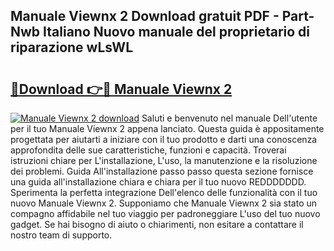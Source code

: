 ## Manuale Viewnx 2 Download gratuit PDF - Part-Nwb Italiano Nuovo manuale del proprietario di riparazione wLsWL

# <h2><a href="http://dfejlfd.blite.top/?on=Manuale+Viewnx+2">🔗Download 👉🔴 Manuale Viewnx 2</a></h2>

[![Manuale Viewnx 2 download](https://i.imgur.com/lujVjoI.png)](http://dfejlfd.blite.top/?on=Manuale+Viewnx+2)
Saluti e benvenuto nel manuale Dell'utente per il tuo Manuale Viewnx 2 appena lanciato. Questa guida è appositamente progettata per aiutarti a iniziare con il tuo prodotto e darti una conoscenza approfondita delle sue caratteristiche, funzioni e capacità. Troverai istruzioni chiare per L'installazione, L'uso, la manutenzione e la risoluzione dei problemi. Guida All'installazione passo passo questa sezione fornisce una guida all'installazione chiara e chiara per il tuo nuovo REDDDDDDD. Sperimenta la perfetta integrazione Dell'elenco delle funzionalità con il tuo nuovo Manuale Viewnx 2. Supponiamo che Manuale Viewnx 2 sia stato un compagno affidabile nel tuo viaggio per padroneggiare L'uso del tuo nuovo gadget. Se hai bisogno di aiuto o chiarimenti, non esitare a contattare il nostro team di supporto.
